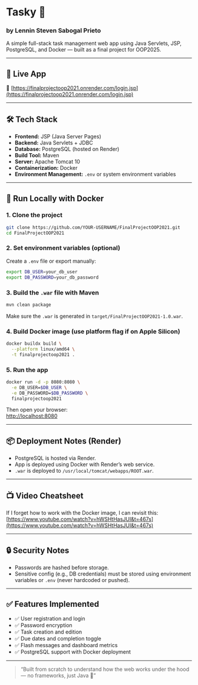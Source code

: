 # Tasky 📝
### by Lennin Steven Sabogal Prieto

A simple full-stack task management web app using Java Servlets, JSP, PostgreSQL, and Docker — built as a final project for OOP2025.

---

## 🚀 Live App
🔗 [https://finalprojectoop2021.onrender.com/login.jsp](https://finalprojectoop2021.onrender.com/login.jsp)

---

## 🛠 Tech Stack

- **Frontend:** JSP (Java Server Pages)
- **Backend:** Java Servlets + JDBC
- **Database:** PostgreSQL (hosted on Render)
- **Build Tool:** Maven
- **Server:** Apache Tomcat 10
- **Containerization:** Docker
- **Environment Management:** `.env` or system environment variables

---

## 🐳 Run Locally with Docker

### 1. Clone the project
```bash
git clone https://github.com/YOUR-USERNAME/FinalProjectOOP2021.git
cd FinalProjectOOP2021
```

### 2. Set environment variables (optional)
Create a `.env` file or export manually:
```bash
export DB_USER=your_db_user
export DB_PASSWORD=your_db_password
```

### 3. Build the `.war` file with Maven
```bash
mvn clean package
```

Make sure the `.war` is generated in `target/FinalProjectOOP2021-1.0.war`.

### 4. Build Docker image (use platform flag if on Apple Silicon)
```bash
docker buildx build \
  --platform linux/amd64 \
  -t finalprojectoop2021 .
```

### 5. Run the app
```bash
docker run -d -p 8080:8080 \
  -e DB_USER=$DB_USER \
  -e DB_PASSWORD=$DB_PASSWORD \
  finalprojectoop2021
```

Then open your browser:  
[http://localhost:8080](http://localhost:8080)

---

## 📦 Deployment Notes (Render)

- PostgreSQL is hosted via Render.
- App is deployed using Docker with Render’s web service.
- `.war` is deployed to `/usr/local/tomcat/webapps/ROOT.war`.

---

## 📺 Video Cheatsheet

If I forget how to work with the Docker image, I can revisit this:
[https://www.youtube.com/watch?v=hWSHtHasJUI&t=467s](https://www.youtube.com/watch?v=hWSHtHasJUI&t=467s)

---

## 🔒 Security Notes

- Passwords are hashed before storage.
- Sensitive config (e.g., DB credentials) must be stored using environment variables or `.env` (never hardcoded or pushed).

---

## ✅ Features Implemented

- ✅ User registration and login
- ✅ Password encryption
- ✅ Task creation and edition
- ✅ Due dates and completion toggle
- ✅ Flash messages and dashboard metrics
- ✅ PostgreSQL support with Docker deployment

---

> “Built from scratch to understand how the web works under the hood — no frameworks, just Java 💪”